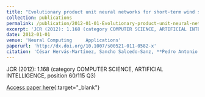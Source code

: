 ```yaml
---
title: "Evolutionary product unit neural networks for short-term wind speed forecasting in wind farms"
collection: publications
permalink: /publication/2012-01-01-Evolutionary-product-unit-neural-networks-for-short-term-wind-speed-forecasting-in-wind-farms
excerpt: 'JCR (2012): 1.168 (category COMPUTER SCIENCE, ARTIFICIAL INTELLIGENCE, position 60/115 Q3)'
date: 2012-01-01
venue: 'Neural Computing     Applications'
paperurl: 'http://dx.doi.org/10.1007/s00521-011-0582-x'
citation: 'César Hervás-Martínez, Sancho Salcedo-Sanz, **Pedro Antonio Gutiérrez, **E.G. Ortíz García, L. Prieto, &quot;Evolutionary product unit neural networks for short-term wind speed forecasting in wind farms.&quot; Neural Computing &amp;amp; Applications, Vol. 21(5), 2012, pp.993–1005.'
---
```

JCR (2012): 1.168 (category COMPUTER SCIENCE, ARTIFICIAL INTELLIGENCE, position 60/115 Q3)

[Access paper here](http://dx.doi.org/10.1007/s00521-011-0582-x){:target="_blank"}
